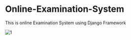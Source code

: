 # Online-Examination-System
This is online Examination System using Django Framework

![1](https://github.com/user-attachments/assets/d3411b81-40a5-4438-a230-4a759f414284)
